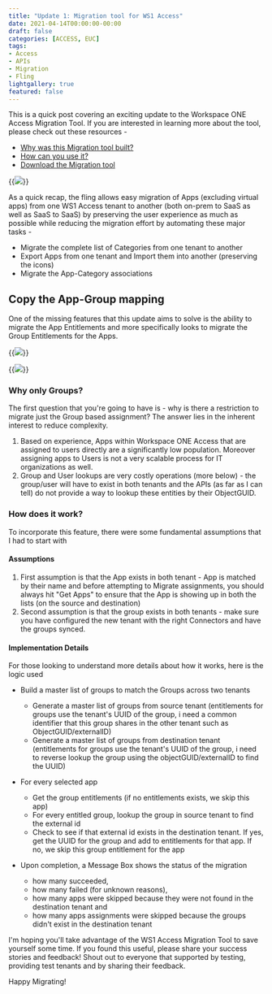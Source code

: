 ```yaml
---
title: "Update 1: Migration tool for WS1 Access"
date: 2021-04-14T00:00:00-00:00
draft: false
categories: [ACCESS, EUC]
tags:
- Access
- APIs
- Migration
- Fling
lightgallery: true
featured: false
---
```


This is a quick post covering an exciting update to the Workspace ONE Access Migration Tool. If you are interested in learning more about the tool, please check out these resources - 
- [Why was this Migration tool built?](/post/access-migration/)
- [How can you use it?](/post/access-migration/#how-can-you-use-it)
- [Download the Migration tool](https://flings.vmware.com/workspace-one-access-migration-tool)

{{<image src="/img/euc/access-migration/app-logo-color.png" caption="Access Migration Tool - Logo">}}

As a quick recap, the fling allows easy migration of Apps (excluding virtual apps) from one WS1 Access tenant to another (both on-prem to SaaS as well as SaaS to SaaS) by preserving the user experience as much as possible while reducing the migration effort by automating these major tasks - 

- Migrate the complete list of Categories from one tenant to another
- Export Apps from one tenant and Import them into another (preserving the icons)
- Migrate the App-Category associations

## Copy the App-Group mapping 

One of the missing features that this update aims to solve is the ability to migrate the App Entitlements and more specifically looks to migrate the Group Entitlements for the Apps. 

{{<image src="/img/euc/access-migration/app-group-migrate.png" caption="Access Migration Tool - Entitlement Migration">}}

{{<image src="/img/euc/access-migration/app-group-migrate-done.png" caption="Access Migration Tool - Entitlement Migration">}}

### Why only Groups?

The first question that you're going to have is - why is there a restriction to migrate just the Group based assignment? The answer lies in the inherent interest to reduce complexity.

1. Based on experience, Apps within Workspace ONE Access that are assigned to users directly are a significantly low population. Moreover assigning apps to Users is not a very scalable process for IT organizations as well. 
2. Group and User lookups are very costly operations (more below) - the group/user will have to exist in both tenants and the APIs (as far as I can tell) do not provide a way to lookup these entities by their ObjectGUID. 


### How does it work?

To incorporate this feature, there were some fundamental assumptions that I had to start with 

#### Assumptions
1. First assumption is that the App exists in both tenant - App is matched by their name and before attempting to Migrate assignments, you should always hit "Get Apps" to ensure that the App is showing up in both the lists (on the source and destination)
2. Second assumption is that the group exists in both tenants - make sure you have configured the new tenant with the right Connectors and have the groups synced. 

#### Implementation Details
For those looking to understand more details about how it works, here is the logic used

- Build a master list of groups to match the Groups across two tenants
  - Generate a master list of groups from source tenant (entitlements for groups use the tenant's UUID of the group, i need a common identifier that this group shares in the other tenant such as ObjectGUID/externalID)
  - Generate a master list of groups from destination tenant (entitlements for groups use the tenant's UUID of the group, i need to reverse lookup the group using the objectGUID/externalID to find the UUID)
- For every selected app
  - Get the group entitlements (if no entitlements exists, we skip this app)
  - For every entitled group, lookup the group in source tenant to find the external id
  - Check to see if that external id exists in the destination tenant. If yes, get the UUID for the group and add to entitlements for that app. If no, we skip this group entitlement for the app

- Upon completion, a Message Box shows the status of the migration
  - how many succeeded, 
  - how many failed (for unknown reasons), 
  - how many apps were skipped because they were not found in the destination tenant and 
  - how many apps assignments were skipped because the groups didn't exist in the destination tenant

I'm hoping you'll take advantage of the WS1 Access Migration Tool to save yourself some time. If you found this useful, please share your success stories and feedback! Shout out to everyone that supported by testing, providing test tenants and by sharing their feedback. 

Happy Migrating! 